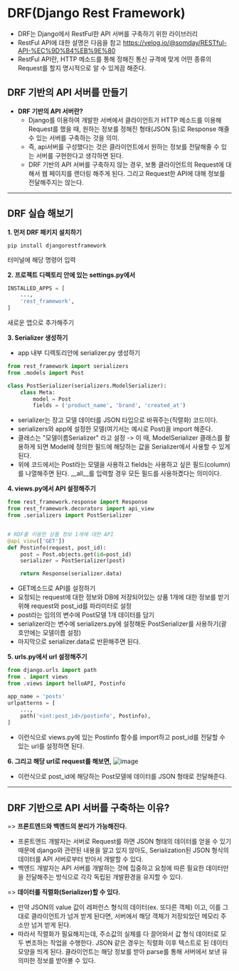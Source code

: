 # DRF(Django Rest Framework)
- DRF는 Django에서 RestFul한 API 서버를 구축하기 위한 라이브러리
- RestFul API에 대한 설명은 다음을 참고 https://velog.io/@somday/RESTful-API-%EC%9D%B4%EB%9E%80
- RestFul API란, HTTP 메소드를 통해 정해진 통신 규격에 맞게 어떤 종류의 Request를 할지 명시적으로 알 수 있게끔 해준다.


## DRF 기반의 API 서버를 만들기
- **DRF 기반의 API 서버란?**
  - Django를 이용하여 개발한 서버에서 클라이언트가 HTTP 메소드를 이용해 Request를 했을 때, 원하는 정보를 정해진 형태(JSON 등)로 Response 해줄 수 있는 서버를 구축하는 것을 의미. 
  - 즉, api서버를 구성했다는 것은 클라이언트에서 원하는 정보를 전달해줄 수 있는 서버를 구현한다고 생각하면 된다.
  - DRF 기반의 API 서버를 구축하지 않는 경우, 보통 클라이언트의 Request에 대해서 웹 페이지를 랜더링 해주게 된다. 그리고 Request한 API에 대해 정보를 전달해주지는 않는다.

* * *

## DRF 실습 해보기
**1. 먼저 DRF 패키지 설치하기**
```
pip install djangorestframework
```
터미널에 해당 명령어 입력


**2. 프로젝트 디렉토리 안에 있는 settings.py에서** 
```python
INSTALLED_APPS = [
    ...,
    'rest_framework',
]
```
새로운 앱으로 추가해주기


**3. Serializer 생성하기**
- app 내부 디렉토리안에 serializer.py 생성하기
```python
from rest_framework import serializers
from .models import Post

class PostSerializer(serializers.ModelSerializer):
    class Meta:
        model = Post
        fields = ('product_name', 'brand', 'created_at')
```
- serializer는 장고 모델 데이터를 JSON 타입으로 바꿔주는(직렬화) 코드이다.
- serializers와 app에 설정한 모델(여기서는 예시로 Post)을 import 해준다.
- 클래스는 "모델이름Serializer" 라고 설정 -> 이 때, ModelSerializer 클래스를 활용하게 되면 Model에 정의한 필드에 해당하는 값을 Serializer에서 사용할 수 있게 된다.
- 위에 코드에서는 Post라는 모델을 사용하고 fields는 사용하고 싶은 필드(column)를 나열해주면 된다. __all__를 입력할 경우 모든 필드를 사용하곘다는 의미이다. 


**4. views.py에서 API 설정해주기**
```python
from rest_framework.response import Response
from rest_framework.decorators import api_view
from .serializers import PostSerializer


# RDF를 이용한 상품 정보 1개에 대한 API
@api_view(['GET'])
def Postinfo(request, post_id):
    post = Post.objects.get(id=post_id)
    serializer = PostSerializer(post)

    return Response(serializer.data)
```
- GET메소드로 API를 설정하기
- 요청되는 request에 대한 정보와 DB에 저장되어있는 상품 1개에 대한 정보를 받기 위해 request와 post_id를 파라미터로 설정
- post라는 임의의 변수에 Post모델 1개 데이터를 담기
- serializer라는 변수에 serializers.py에 설정해둔 PostSerializer를 사용하기(괄호안에는 모델이름 설정)
- 마지막으로 serializer.data로 반환해주면 된다.


**5. urls.py에서 url 설정해주기**
```python
from django.urls import path
from . import views
from .views import helloAPI, Postinfo

app_name = 'posts'
urlpatterns = [
    ...,
    path('<int:post_id>/postinfo', Postinfo),
]
```
- 이런식으로 views.py에 있는 Postinfo 함수를 import하고 post_id를 전달할 수 있는 url를 설정하면 된다.


**6. 그리고 해당 url로 request를 해보면,**
![image](https://user-images.githubusercontent.com/95380638/149622616-d0e6631a-ca45-4186-8302-8eb38ad4a83e.png)
- 이런식으로 post_id에 해당하는 Post모델에 데이터를 JSON 형태로 전달해준다.

* * * 
## DRF 기반으로 API 서버를 구축하는 이유?
=> **프론트엔드와 백엔드의 분리가 가능해진다.**

- 프론트엔드 개발자는 서버로 Request를 하면 JSON 형태의 데이터를 얻을 수 있기 때문에 django와 관련된 내용을 알고 있지 않아도, Serialization된 JSON 형식의 데이터를 API 서버로부터 받아서 개발할 수 있다.
- 백엔드 개발자는 API 서버를 개발하는 것에 집중하고 요청에 따른 필요한 데이터만을 전달해주는 방식으로 각각 독립된 개발환경을 유지할 수 있다. 

=> **데이터를 직렬화(Serializer)할 수 있다.**
- 만약 JSON의 value 값이 레퍼런스 형식의 데이터(ex. 또다른 객체) 이고, 이를 그대로 클라이언트가 넘겨 받게 된다면, 서버에서 해당 객체가 저장되었던 메모리 주소만 넘겨 받게 된다.
- 따라서 직렬화가 필요해지는데, 주소값의 실체를 다 끌어와서 값 형식 데이터로 모두 변조하는 작업을 수행한다. JSON 같은 경우는 직렬화 이후 텍스트로 된 데이터 모양을 띄게 된다. 클라이언트는 해당 정보를 받아 parse를 통해 서버에서 보낸 유의미한 정보를 받아볼 수 있다. 
